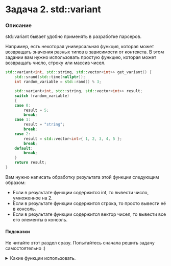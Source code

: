 # Задача 2. std::variant

### Описание
std::variant бывает удобно применять в разработке парсеров.

Например, есть некоторая универсальная функция, которая может возвращать значения разных типов в зависимости от контекста.
В этом задании вам нужно использовать простую функцию, которая может возвращать число, строку или массив чисел. 

```C++
std::variant<int, std::string, std::vector<int>> get_variant() {
	std::srand(std::time(nullptr));
	int random_variable = std::rand() % 3;

	std::variant<int, std::string, std::vector<int>> result;
	switch (random_variable)
	{
	case 0:
		result = 5;
		break;
	case 1:
		result = "string";
		break;
	case 2:
		result = std::vector<int>{ 1, 2, 3, 4, 5 };
		break;
	default:
		break;
	}
	return result;
}
```

Вам нужно написать обработку результата этой функции следующим образом:
* Если в результате функции содержится int, то вывести число, умноженное на 2.
* Если в результате функции содержится строка, то просто вывести её в консоль.
* Если в результате функции содержится вектор чисел, то вывести все его элементы в консоль.


#### Подсказки

Не читайте этот раздел сразу. Попытайтесь сначала решить задачу самостоятельно :)

<details>

<summary>Какие функции использовать.</summary>

Используйте функции `std::holds_alternative`, `std::get` или `std::get_if`.

</details>
